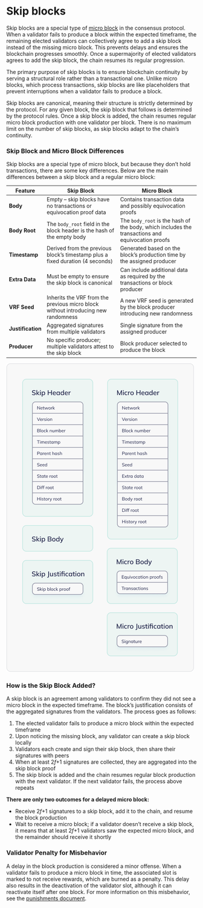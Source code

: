 # Skip blocks

Skip blocks are a special type of [micro block](/protocol/protocol/block-format.md#micro-blocks) in the consensus protocol. When a validator fails to produce a block within the expected timeframe, the remaining elected validators can collectively agree to add a skip block instead of the missing micro block. This prevents delays and ensures the blockchain progresses smoothly. Once a supermajority of elected validators agrees to add the skip block, the chain resumes its regular progression.

The primary purpose of skip blocks is to ensure blockchain continuity by serving a structural role rather than a transactional one. Unlike micro blocks, which process transactions, skip blocks are like placeholders that prevent interruptions when a validator fails to produce a block.

Skip blocks are canonical, meaning their structure is strictly determined by the protocol. For any given block, the skip block that follows is determined by the protocol rules. Once a skip block is added, the chain resumes regular micro block production with one validator per block. There is no maximum limit on the number of skip blocks, as skip blocks adapt to the chain’s continuity.

### Skip Block and Micro Block Differences

Skip blocks are a special type of micro block, but because they don’t hold transactions, there are some key differences. Below are the main differences between a skip block and a regular micro block:

| **Feature** | **Skip Block** | **Micro Block** |
| --- | --- | --- |
| **Body** | Empty – skip blocks have no transactions or equivocation proof data | Contains transaction data and possibly equivocation proofs |
| **Body Root** | The `body_root` field in the block header is the hash of the empty body | The `body_root` is the hash of the body, which includes the transactions and equivocation proofs |
| **Timestamp** | Derived from the previous block’s timestamp plus a fixed duration (4 seconds) | Generated based on the block’s production time by the assigned producer |
| **Extra Data** | Must be empty to ensure the skip block is canonical | Can include additional data as required by the transactions or block producer |
| **VRF Seed** | Inherits the VRF from the previous micro block without introducing new randomness | A new VRF seed is generated by the block producer introducing new randomness |
| **Justification** | Aggregated signatures from multiple validators | Single signature from the assigned producer |
| **Producer** | No specific producer; multiple validators attest to the skip block | Block producer selected to produce the block |

<img class="object-contain max-h-[max(80vh,220px)]" src="/assets/images/protocol/skip-micro.png" alt="skip block comparison to micro blocks" />

### How is the Skip Block Added?

A skip block is an agreement among validators to confirm they did not see a micro block in the expected timeframe. The block’s justification consists of the aggregated signatures from the validators. The process goes as follows:

1. The elected validator fails to produce a micro block within the expected timeframe
2. Upon noticing the missing block, any validator can create a skip block locally
3. Validators each create and sign their skip block, then share their signatures with peers
4. When at least 2*f*+1 signatures are collected, they are aggregated into the skip block proof
5. The skip block is added and the chain resumes regular block production with the next validator. If the next validator fails, the process above repeats

**There are only two outcomes for a delayed micro block:**

- Receive 2*f*+1 signatures to a skip block, add it to the chain, and resume the block production
- Wait to receive a micro block; if a validator doesn’t receive a skip block, it means that at least 2*f*+1 validators saw the expected micro block, and the remainder should receive it shortly

### Validator Penalty for Misbehavior

A delay in the block production is considered a minor offense. When a validator fails to produce a micro block in time, the associated slot is marked to not receive rewards, which are burned as a penalty. This delay also results in the deactivation of the validator slot, although it can reactivate itself after one block. For more information on this misbehavior, see the [punishments document](/protocol/protocol/punishments.md#block-production-delay).
